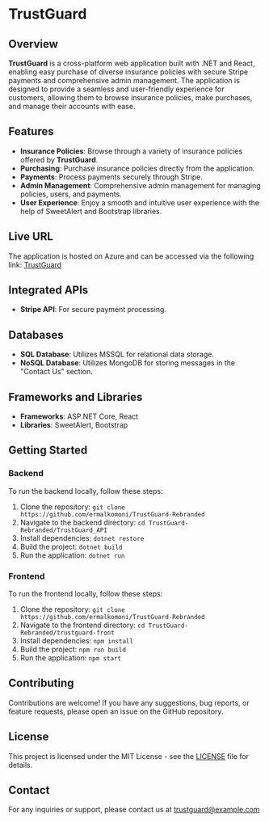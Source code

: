 # TrustGuard

## Overview

**TrustGuard** is a cross-platform web application built with .NET and React, enabling easy purchase of diverse insurance policies with secure Stripe payments and comprehensive admin management. The application is designed to provide a seamless and user-friendly experience for customers, allowing them to browse insurance policies, make purchases, and manage their accounts with ease.

## Features

- **Insurance Policies**: Browse through a variety of insurance policies offered by **TrustGuard**.
- **Purchasing**: Purchase insurance policies directly from the application.
- **Payments**: Process payments securely through Stripe.
- **Admin Management**: Comprehensive admin management for managing policies, users, and payments.
- **User Experience**: Enjoy a smooth and intuitive user experience with the help of SweetAlert and Bootstrap libraries.

## Live URL

The application is hosted on Azure and can be accessed via the following link: [TrustGuard](https://trustguardfront.azurewebsites.net/)


## Integrated APIs

- **Stripe API**: For secure payment processing.

## Databases

- **SQL Database**: Utilizes MSSQL for relational data storage.
- **NoSQL Database**: Utilizes MongoDB for storing messages in the "Contact Us" section.
  
## Frameworks and Libraries

- **Frameworks**: ASP.NET Core, React
- **Libraries**: SweetAlert, Bootstrap


## Getting Started

### Backend

To run the backend locally, follow these steps:

1. Clone the repository: `git clone https://github.com/ermalkomoni/TrustGuard-Rebranded`
2. Navigate to the backend directory: `cd TrustGuard-Rebranded/TrustGuard_API`
3. Install dependencies: `dotnet restore`
4. Build the project: `dotnet build`
5. Run the application: `dotnet run`

### Frontend

To run the frontend locally, follow these steps:

1. Clone the repository: `git clone https://github.com/ermalkomoni/TrustGuard-Rebranded`
2. Navigate to the frontend directory: `cd TrustGuard-Rebranded/trustguard-front`
3. Install dependencies: `npm install`
4. Build the project: `npm run build`
5. Run the application: `npm start`

## Contributing

Contributions are welcome! If you have any suggestions, bug reports, or feature requests, please open an issue on the GitHub repository.

## License

This project is licensed under the MIT License - see the [LICENSE](LICENSE) file for details.

## Contact

For any inquiries or support, please contact us at [trustguard@example.com](mailto:trustguard@example.com)

